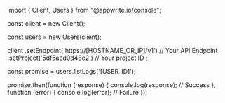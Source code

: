 import { Client, Users } from "@appwrite.io/console";

const client = new Client();

const users = new Users(client);

client
    .setEndpoint('https://[HOSTNAME_OR_IP]/v1') // Your API Endpoint
    .setProject('5df5acd0d48c2') // Your project ID
;

const promise = users.listLogs('[USER_ID]');

promise.then(function (response) {
    console.log(response); // Success
}, function (error) {
    console.log(error); // Failure
});
